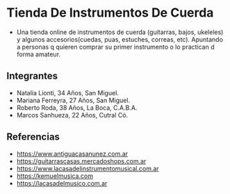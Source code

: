 # Tienda De Instrumentos De Cuerda
- Una tienda online de instrumentos de cuerda (guitarras, bajos, ukeleles) y algunos accesorios(cuedas, puas, estuches, correas, etc). Apuntando a personas q quieren comprar su primer instrumento o lo practican d forma amateur.

## Integrantes
- Natalia Lionti, 34 Años, San Miguel.
- Mariana Ferreyra, 27 Años, San Miguel.
- Roberto Roda, 38 Años, La Boca, C.A.B.A.
- Marcos Sanhueza, 22 Años, Cutral Có.

## Referencias
- https://www.antiguacasanunez.com.ar
- https://guitarrascasas.mercadoshops.com.ar
- https://www.lacasadelinstrumentomusical.com.ar
- https://kemuelmusica.com
- https://lacasadelmusico.com.ar